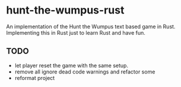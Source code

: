 # hunt-the-wumpus-rust

An implementation of the Hunt the Wumpus text based game in Rust. Implementing this in Rust just to learn Rust and have fun.


## TODO

* let player reset the game with the same setup.
* remove all ignore dead code warnings and refactor some
* reformat project

